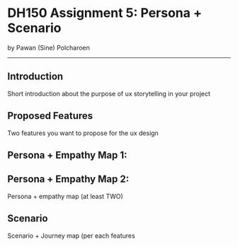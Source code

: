 # DH150 Assignment 5: Persona + Scenario
by Pawan (Sine) Polcharoen

---

## Introduction
Short introduction about the purpose of ux storytelling in your project

## Proposed Features
Two features you want to propose for the ux design

## Persona + Empathy Map 1: 

## Persona + Empathy Map 2:
Persona + empathy map (at least TWO) 

## Scenario
Scenario + Journey map (per each features
